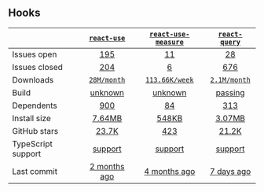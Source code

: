 ## Hooks
|   | [`react-use`][b0] | [`react-use-measure`][r0] | [`react-query`][n0] |
|---|:---:|:---:|:----:|
| Issues open           | [195][IO1] | [11][IO2] | [28][IO3] |
| Issues closed         | [204][IC1] | [6][IC2] | [676][IC3] |
| Downloads             | [`28M/month`][DL1] | [`113.66K/week`][DL2] | [`2.1M/month`][DL3] |
| Build                 | [unknown][bd1] | [unknown][bd2] | [passing][bd3] |
| Dependents            | [900][dep1] | [84][dep2] | [313][dep3] |
| Install size          | [7.64MB][IS1] | [548KB][IS2] | [3.07MB][IS3] |
| GitHub stars          | [23.7K][stars1] | [423][stars2] | [21.2K][stars3] |
| TypeScript support    | [support][TS1] | [support][TS2] | [support][TS3] |
| Last commit           | [2 months ago][commits1] | [4 months ago][commits2] | [7 days ago][commits3] |

[b0]: https://github.com/streamich/react-use
[r0]: https://github.com/pmndrs/react-use-measure
[n0]: https://github.com/tannerlinsley/react-query

[IO1]: https://github.com/streamich/react-use/issues
[IO2]: https://github.com/pmndrs/react-use-measure/issues
[IO3]: https://github.com/tannerlinsley/react-query/issues
[IC1]: https://github.com/streamich/react-use/issues
[IC2]: https://github.com/pmndrs/react-use-measure/issues
[IC3]: https://github.com/tannerlinsley/react-query/issues

[DL1]: https://www.npmjs.com/package/react-use
[DL2]: https://www.npmjs.com/package/react-use-measure
[DL3]: https://www.npmjs.com/package/react-query

[cover2]: https://coveralls.io/github/securingsincity/react-ace

[bd1]: https://travis-ci.org/github/streamich/react-use
[bd2]: https://travis-ci.org/github/pmndrs/react-use-measure
[bd3]: https://travis-ci.org/github/tannerlinsley/react-query

[bug1]: https://github.com/react-grid-layout/react-grid-layout/issues
[bug2]: https://github.com/angular/flex-layout/issues?page=1&q=is%3Aissue+is%3Aopen
[bug3]: https://github.com/jbaysolutions/vue-grid-layout/issues

[dep1]: https://www.npmjs.com/package/react-use
[dep2]: https://www.npmjs.com/package/react-use-measure
[dep3]: https://www.npmjs.com/package/react-query

[IS1]: https://packagephobia.com/result?p=react-use
[IS2]: https://packagephobia.com/result?p=react-use-measure
[IS3]: https://packagephobia.com/result?p=react-query

[stars1]: https://github.com/streamich/react-use/stargazers
[stars2]: https://github.com/pmndrs/react-use-measure/stargazers
[stars3]: https://github.com/tannerlinsley/react-query/stargazers

[TS1]: https://github.com/streamich/react-use/search?l=typescript
[TS2]: https://github.com/pmndrs/react-use-measure/search?l=typescript
[TS3]: https://github.com/tannerlinsley/react-query/search?l=typescript

[commits1]: https://github.com/streamich/react-use/commits
[commits2]: https://github.com/pmndrs/react-use-measure/commits
[commits3]: https://github.com/microsoft/monaco-editor/commits



